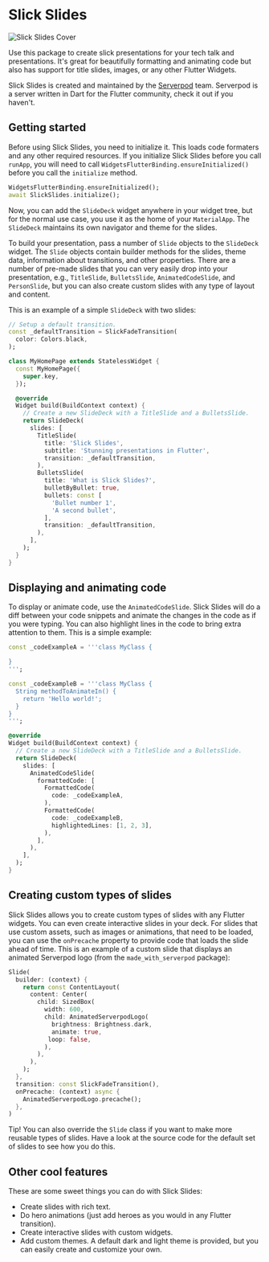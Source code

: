 # Slick Slides

![Slick Slides Cover](https://raw.githubusercontent.com/serverpod/slick_slides/main/slick_slides/misc/cover.jpg)

Use this package to create slick presentations for your tech talk and presentations. It's great for beautifully formatting and animating code but also has support for title slides, images, or any other Flutter Widgets.

Slick Slides is created and maintained by the [Serverpod](https://serverpod.dev) team. Serverpod is a server written in Dart for the Flutter community, check it out if you haven't.

## Getting started
Before using Slick Slides, you need to initialize it. This loads code formaters and any other required resources. If you initialize Slick Slides before you call `runApp`, you will need to call `WidgetsFlutterBinding.ensureInitialized()` before you call the `initialize` method.

```dart
WidgetsFlutterBinding.ensureInitialized();
await SlickSlides.initialize();
```

Now, you can add the `SlideDeck` widget anywhere in your widget tree, but for the normal use case, you use it as the home of your `MaterialApp`. The `SlideDeck` maintains its own navigator and theme for the slides.

To build your presentation, pass a number of `Slide` objects to the `SlideDeck` widget. The `Slide` objects contain builder methods for the slides, theme data, information about transitions, and other properties. There are a number of pre-made slides that you can very easily drop into your presentation, e.g., `TitleSlide`, `BulletsSlide`, `AnimatedCodeSlide`, and `PersonSlide`, but you can also create custom slides with any type of layout and content.

This is an example of a simple `SlideDeck` with two slides:

```dart
// Setup a default transition.
const _defaultTransition = SlickFadeTransition(
  color: Colors.black,
);

class MyHomePage extends StatelessWidget {
  const MyHomePage({
    super.key,
  });

  @override
  Widget build(BuildContext context) {
    // Create a new SlideDeck with a TitleSlide and a BulletsSlide.
    return SlideDeck(
      slides: [
        TitleSlide(
          title: 'Slick Slides',
          subtitle: 'Stunning presentations in Flutter',
          transition: _defaultTransition,
        ),
        BulletsSlide(
          title: 'What is Slick Slides?',
          bulletByBullet: true,
          bullets: const [
            'Bullet number 1',
            'A second bullet',
          ],
          transition: _defaultTransition,
        ),
      ],
    );
  }
}
```

## Displaying and animating code
To display or animate code, use the `AnimatedCodeSlide`. Slick Slides will do a diff between your code snippets and animate the changes in the code as if you were typing. You can also highlight lines in the code to bring extra attention to them. This is a simple example:

```dart
const _codeExampleA = '''class MyClass {

}
''';

const _codeExampleB = '''class MyClass {
  String methodToAnimateIn() {
    return 'Hello world!';
  }
}
''';

@override
Widget build(BuildContext context) {
  // Create a new SlideDeck with a TitleSlide and a BulletsSlide.
  return SlideDeck(
    slides: [
      AnimatedCodeSlide(
        formattedCode: [
          FormattedCode(
            code: _codeExampleA,
          ),
          FormattedCode(
            code: _codeExampleB,
            highlightedLines: [1, 2, 3],
          ),
        ],
      ),
    ],
  );
}
```

## Creating custom types of slides
Slick Slides allows you to create custom types of slides with any Flutter widgets. You can even create interactive slides in your deck. For slides that use custom assets, such as images or animations, that need to be loaded, you can use the `onPrecache` property to provide code that loads the slide ahead of time. This is an example of a custom slide that displays an animated Serverpod logo (from the `made_with_serverpod` package):

```dart
Slide(
  builder: (context) {
    return const ContentLayout(
      content: Center(
        child: SizedBox(
          width: 600,
          child: AnimatedServerpodLogo(
            brightness: Brightness.dark,
            animate: true,
           loop: false,
          ),
        ),
      ),
    );
  },
  transition: const SlickFadeTransition(),
  onPrecache: (context) async {
    AnimatedServerpodLogo.precache();
  },
)
```

Tip! You can also override the `Slide` class if you want to make more reusable types of slides. Have a look at the source code for the default set of slides to see how you do this.

## Other cool features
These are some sweet things you can do with Slick Slides:

- Create slides with rich text.
- Do hero animations (just add heroes as you would in any Flutter transition).
- Create interactive slides with custom widgets.
- Add custom themes. A default dark and light theme is provided, but you can easily create and customize your own.